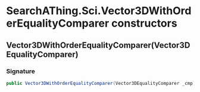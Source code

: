 # SearchAThing.Sci.Vector3DWithOrderEqualityComparer constructors
## Vector3DWithOrderEqualityComparer(Vector3DEqualityComparer)
### Signature
```csharp
public Vector3DWithOrderEqualityComparer(Vector3DEqualityComparer _cmp)
```
